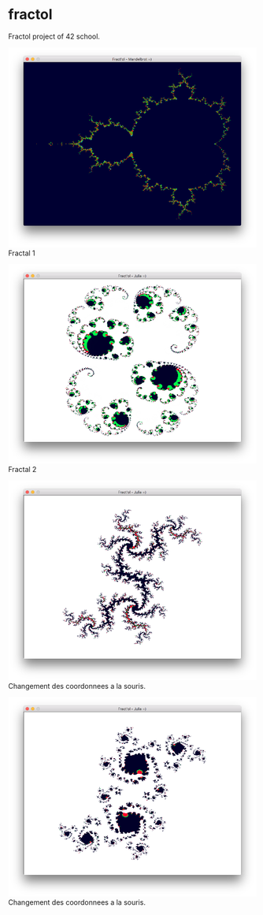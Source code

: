 # fractol
Fractol project of 42 school.

![Alt text](screenshoot/mandel.png?raw=true "Textures")
Fractal 1

![Alt text](screenshoot/julia.png?raw=true "Textures")
Fractal 2

![Alt text](screenshoot/change-j.png?raw=true "Textures")
Changement des coordonnees a la souris.

![Alt text](screenshoot/change-j-2.png?raw=true "Textures")
Changement des coordonnees a la souris.
